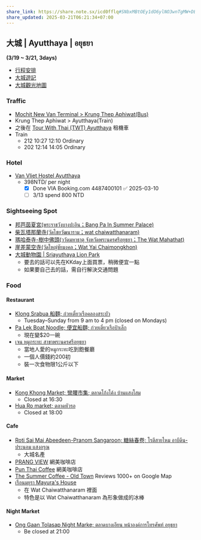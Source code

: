 ```yaml
---
share_link: https://share.note.sx/icd0fflq#SNbxMBtOEy1dO6ylNO3wnTgMW+DEKECrOxiude4Gj2I
share_updated: 2025-03-21T06:21:34+07:00
---
```

## 大城 | Ayutthaya | อยุธยา
**(3/19 ~ 3/21, 3days)**
- [行程安排](https://maps.app.goo.gl/cD5nGH8GHmXXXDWd7)
- [大城遊記](https://www.ptt.cc/bbs/Thailand/M.1497756564.A.FB8.html)
- [大城觀光地圖](https://www.google.com/maps/d/embed?mid=1P8_vRftAaRdCB5t_cuTkv5Y660A&ehbc=2E312F)
### Traffic
- [Mochit New Van Terminal > Krung Thep Aphiwat(Bus)](https://maps.app.goo.gl/FWJkmpnSny4jorZQ6)
- Krung Thep Aphiwat > Ayutthaya(Train)
- 之後在 [Tour With Thai (TWT) Ayutthaya](https://maps.app.goo.gl/u2vnQFGzbRTrthpt8) 租機車
- Train
  - 212	10:27	12:10	Ordinary
  - 202	12:14	14:05	Ordinary
### Hotel 
- [Van Vliet Hostel Ayutthaya](https://maps.app.goo.gl/ifp4uK6pm89MAsqH9)
  - 398NTD/ per night
    - [x] Done VIA Booking.com 4487400101 ✅ 2025-03-10
    - [ ] 3/13 spend 800 NTD 
### Sightseeing Spot
- [邦芭茵夏宮(พระราชวังบางปะอิน；Bang Pa In Summer Palace)](https://maps.app.goo.gl/zo7JLuszZGNQZsK48)
- [柴瓦塔那蘭寺(วัดไชยวัฒนาราม；wat chaiwatthanaram)](https://maps.app.goo.gl/dwDA2fevnjMfB4KT9)
- [瑪哈泰寺-樹中佛頭(ววัดมหาธาตุ จังหวัดพระนครศรีอยุธยา；The Wat Mahathat)](https://maps.app.goo.gl/uXJfwYdF5o3g7a1Q8)
- [崖差蒙空寺(วัดใหญ่ชัยมงคล；Wat Yai Chaimongkhon)](https://maps.app.goo.gl/PaR8qmGEXmQNPafU7)
- [大城動物園 | Sriayuthaya Lion Park](https://maps.app.goo.gl/FwCryt3Mz8v3gvsJ7)
  - 要去的話可以先在KKday上面買票，稍微便宜一點
  - 如果要自己去的話，需自行解決交通問題
### Food
#### Restaurant
- [Klong Srabua 船麵; ก๋วยเตี๋ยวเรือคลองสระบัว](https://maps.app.goo.gl/WbdjZf1WbPDgQAsN9)
  - Tuesday–Sunday from 9 am to 4 pm (closed on Mondays)
- [Pa Lek Boat Noodle; 便宜船麵; ก๋วยเตี๋ยวเรือป้าเล็ก](https://maps.app.goo.gl/irPK6wmGNT52Ynjs9)
  - 現在變$20一碗
- [เจน หมูกระทะ สาขาพระนครศรีอยุธยา](https://maps.app.goo.gl/keLEyksqddRZFqNb6?g_st=com.google.maps.preview.copy)
  - 當地人愛的หมูกระทะ吃到飽餐廳
  - 一個人價錢約200初
  - 裝一次食物限1公斤以下
#### Market
- [Kong Khong Market; 彎腰市集; ตลาดโก้งโค้ง บ้านแสงโสม](https://maps.app.goo.gl/WbdjZf1WbPDgQAsN9)
  - Closed at 16:30
- [Hua Ro market; ตลาดหัวรอ](https://maps.app.goo.gl/FjnZxiEgfEp1HEUM7)
  - Closed at 18:00 
#### Cafe 
- [Roti Sai Mai Abeedeen-Pranom Sangaroon; 糖絲春卷; โรตีสายไหม อาบีดีน-ประนอม แสงอรุณ](https://maps.app.goo.gl/f5FwZVDzwfxnL3NG8)
   - 大城名產
- [PRANG VIEW](https://maps.app.goo.gl/KbYjFYh3B7Dv3c5b7)
  網美咖啡店
- [Pun Thai Coffee](https://maps.app.goo.gl/fFf2zhkAQA4LNWFM7)
  網美咖啡店
- [The Summer Coffee - Old Town](https://maps.app.goo.gl/t6dbCUomZG9vPZxh6)
  Reviews 1000+ on Google Map
- [เรือนมยุรา Mayura's House](https://maps.app.goo.gl/qRgYAVHGqEJAmGXG7?g_st=com.google.maps.preview.copy)
  - 在 Wat Chaiwatthanaram 裡面
  - 特色是以 Wat Chaiwatthanaram 為形象做成的冰棒
#### Night Market
- [Ong Gaan Tolasap Night Marke; ตลาดบางเอียน หน้าองค์การโทรศัพท์ อยุธยา](https://maps.app.goo.gl/k3gVXLTfuxZHpqrs6)
  - Be closed at 21:00